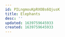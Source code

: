 ```yaml
---
id: PILngmouKpRXOBs6QjusK
title: Elephants
desc: ''
updated: 1639759645933
created: 1639759645933
---
```


